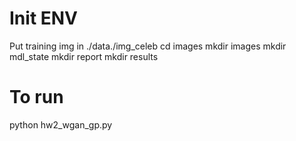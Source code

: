 # Init ENV
Put training img in ./data./img_celeb
cd images
mkdir images 
mkdir mdl_state
mkdir report
mkdir results
# To run
python  hw2_wgan_gp.py

